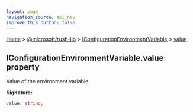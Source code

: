 ```yaml
---
layout: page
navigation_source: api_nav
improve_this_button: false
---
```



[Home](./index.md) &gt; [@microsoft/rush-lib](./rush-lib.md) &gt; [IConfigurationEnvironmentVariable](./rush-lib.iconfigurationenvironmentvariable.md) &gt; [value](./rush-lib.iconfigurationenvironmentvariable.value.md)

## IConfigurationEnvironmentVariable.value property

Value of the environment variable

<b>Signature:</b>

```typescript
value: string;
```
